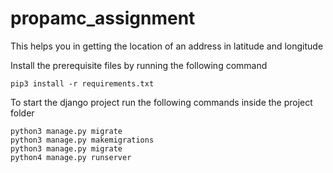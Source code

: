 # propamc_assignment
This helps you in getting the location of an address in latitude and longitude

Install the prerequisite files by running the following command
```
pip3 install -r requirements.txt
```

To start the django project run the following commands inside the project folder
```
python3 manage.py migrate
python3 manage.py makemigrations
python3 manage.py migrate
python4 manage.py runserver
```
